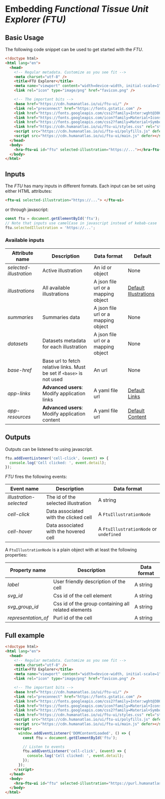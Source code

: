 # Embedding _Functional Tissue Unit Explorer (FTU)_

## Basic Usage

The following code snippet can be used to get started with the _FTU_.

```html
<!doctype html>
<html lang="en">
  <head>
    <!-- Regular metadata. Customize as you see fit -->
    <meta charset="utf-8" />
    <title>FTU Explorer</title>
    <meta name="viewport" content="width=device-width, initial-scale=1" />
    <link rel="icon" type="image/png" href="favicon.png" />

    <!-- The important bits -->
    <base href="https://cdn.humanatlas.io/ui/ftu-ui/" />
    <link rel="preconnect" href="https://fonts.gstatic.com" />
    <link href="https://fonts.googleapis.com/css2?family=Inter:wght@300;400;500&display=swap" rel="stylesheet" />
    <link href="https://fonts.googleapis.com/icon?family=Material+Icons" rel="stylesheet" />
    <link href="https://fonts.googleapis.com/css2?family=Material+Symbols+Outlined:opsz,wght,FILL,GRAD@20..48,100..700,0..1,-50..200" rel="stylesheet" />
    <link href="https://cdn.humanatlas.io/ui/ftu-ui/styles.css" rel="stylesheet" />
    <script src="https://cdn.humanatlas.io/ui/ftu-ui/polyfills.js" defer></script>
    <script src="https://cdn.humanatlas.io/ui/ftu-ui/main.js" defer></script>
  </head>
  <body>
    <hra-ftu-ui id="ftu" selected-illustration="https://..."></hra-ftu-ui>
  </body>
</html>
```

## Inputs

The _FTU_ has many inputs in different formats. Each input can be set using either HTML attributes:

```html
<ftu-ui selected-illustration="https://..."> </ftu-ui>
```

or through javascript:

```js
const ftu = document.getElementById('ftu');
// Note that inputs use camelCase in javascript instead of kebab-case
ftu.selectedIllustration = 'https://...';
```

### Available inputs

| Attribute name          | Description                                                           | Data format                         | Default                                                                                                                                 |
| ----------------------- | --------------------------------------------------------------------- | ----------------------------------- | --------------------------------------------------------------------------------------------------------------------------------------- |
| _selected-illustration_ | Active illustration                                                   | An id or object                     | None                                                                                                                                    |
| _illustrations_         | All available illustrations                                           | A json file url or a mapping object | [Default Illustrations](https://cdn.humanatlas.io/digital-objects/graph/2d-ftu-illustrations/latest/assets/2d-ftu-illustrations.jsonld) |
| _summaries_             | Summaries data                                                        | A json file url or a mapping object | None                                                                                                                                    |
| _datasets_              | Datasets metadata for each illustration                               | A json file url or a mapping object | None                                                                                                                                    |
| _base-href_             | Base url to fetch relative links. Must be set if `<base>` is not used | An url                              | None                                                                                                                                    |
| _app-links_             | **Advanced users**: Modify application links                          | A yaml file url                     | [Default Links](./src/assets/links.yml)                                                                                                 |
| _app-resources_         | **Advanced users**: Modify application content                        | A yaml file url                     | [Default Content](./src/assets/resources.yml)                                                                                           |

## Outputs

Outputs can be listened to using javascript.

```js
ftu.addEventListener('cell-click', (event) => {
  console.log('Cell clicked: ', event.detail);
});
```

_FTU_ fires the following events:

| Event name              | Description                           | Data format                            |
| ----------------------- | ------------------------------------- | -------------------------------------- |
| _illustration-selected_ | The id of the selected illustration   | A string                               |
| _cell-click_            | Data associated with the clicked cell | A `FtuIllustrationNode`                |
| _cell-hover_            | Data associated with the hovered cell | A `FtuIllustrationNode` or `undefined` |

A `FtuIllustrationNode` is a plain object with at least the following properties:

| Property name       | Description                                         | Data format |
| ------------------- | --------------------------------------------------- | ----------- |
| _label_             | User friendly description of the cell               | A string    |
| _svg_id_            | Css id of the cell element                          | A string    |
| _svg_group_id_      | Css id of the group containing all related elements | A string    |
| _representation_of_ | Purl id of the cell                                 | A string    |

## Full example

```html
<!doctype html>
<html lang="en">
  <head>
    <!-- Regular metadata. Customize as you see fit -->
    <meta charset="utf-8" />
    <title>FTU Explorer</title>
    <meta name="viewport" content="width=device-width, initial-scale=1" />
    <link rel="icon" type="image/png" href="favicon.png" />

    <!-- The important bits -->
    <base href="https://cdn.humanatlas.io/ui/ftu-ui/" />
    <link rel="preconnect" href="https://fonts.gstatic.com" />
    <link href="https://fonts.googleapis.com/css2?family=Inter:wght@300;400;500&display=swap" rel="stylesheet" />
    <link href="https://fonts.googleapis.com/icon?family=Material+Icons" rel="stylesheet" />
    <link href="https://fonts.googleapis.com/css2?family=Material+Symbols+Outlined:opsz,wght,FILL,GRAD@20..48,100..700,0..1,-50..200" rel="stylesheet" />
    <link href="https://cdn.humanatlas.io/ui/ftu-ui/styles.css" rel="stylesheet" />
    <script src="https://cdn.humanatlas.io/ui/ftu-ui/polyfills.js" defer></script>
    <script src="https://cdn.humanatlas.io/ui/ftu-ui/main.js" defer></script>
    <script>
      window.addEventListener('DOMContentLoaded', () => {
        const ftu = document.getElementById('ftu');

        // Listen to events
        ftu.addEventListener('cell-click', (event) => {
          console.log('Cell clicked: ', event.detail);
        });
      });
    </script>
  </head>
  <body>
    <hra-ftu-ui id="ftu" selected-illustration="https://purl.humanatlas.io/2d-ftu/kidney-ascending-thin-loop-of-henle"> </hra-ftu-ui>
  </body>
</html>
```
